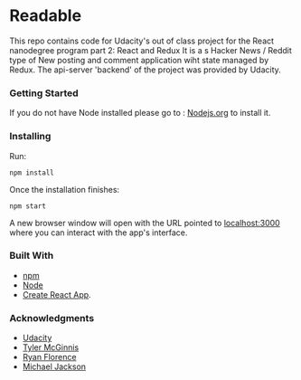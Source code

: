 # Readable

This repo contains code for Udacity's out of class project for the React nanodegree program part 2: React and Redux
It is a s Hacker News / Reddit type of New posting and comment application wiht state managed by Redux.
The api-server 'backend' of the project was provided by Udacity.

### Getting Started

If you do not have Node installed please go to :
[Nodejs.org](https://nodejs.org/en/) to install it.

### Installing

Run:
```
npm install
```
Once the installation finishes:
```
npm start
```
A new browser window will open with the URL pointed to [localhost:3000](http://localhost:3000/) where you can interact with the app's interface.

### Built With
* [npm](https://www.npmjs.com/)
* [Node](https://nodejs.org/en/)
* [Create React App](https://github.com/facebookincubator/create-react-app).

### Acknowledgments
* [Udacity](https://www.udacity.com/)
* [Tyler McGinnis](https://twitter.com/tylermcginnis33)
* [Ryan Florence](https://twitter.com/ryanflorence)
* [Michael Jackson](https://twitter.com/mjackson)
